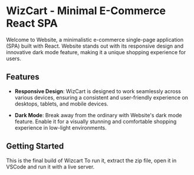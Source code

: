 # WizCart - Minimal E-Commerce React SPA

Welcome to Website, a minimalistic e-commerce single-page application (SPA) built with React. Website stands out with its responsive design and innovative dark mode feature, making it a unique shopping experience for users.

## Features

- **Responsive Design**: WizCart is designed to work seamlessly across various devices, ensuring a consistent and user-friendly experience on desktops, tablets, and mobile devices.

- **Dark Mode**: Break away from the ordinary with Website's dark mode feature. Enable it for a visually stunning and comfortable shopping experience in low-light environments.

## Getting Started
This is the final build of Wizcart
To run it, extract the zip file, open it in VSCode and run it with a live server.

